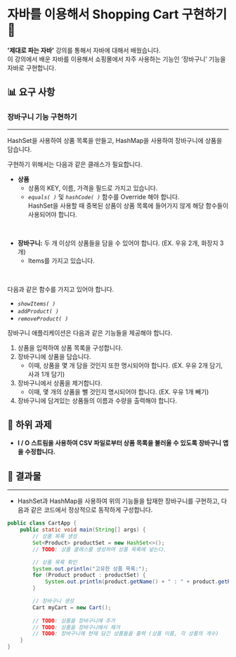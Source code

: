 # 자바를 이용해서 Shopping Cart 구현하기 🛒

**'제대로 파는 자바'** 강의를 통해서 자바에 대해서 배웠습니다.
<br>
이 강의에서 배운 자바를 이용해서 쇼핑몰에서 자주 사용하는 기능인 ‘장바구니’ 기능을 자바로 구현합니다.

## 📊 요구 사항

### 장바구니 기능 구현하기

---

HashSet을 사용하여 상품 목록을 만들고, HashMap을 사용하여 장바구니에 상품을 담습니다.

구현하기 위해서는 다음과 같은 클래스가 필요합니다.

- **상품**
    - 상품의 KEY, 이름, 가격을 필드로 가지고 있습니다.
    - *`equals( )`* 및 *`hashCode( )`* 함수를 Override 해야 합니다. <br> HashSet을 사용할 때 중복된 상품이 상품 목록에 들어가지 않게 해당 함수들이 사용되어야 합니다.
<br>


- **장바구니:** 두 개 이상의 상품들을 담을 수 있어야 합니다. (EX. 우유 2개, 화장지 3개)
    - Items를 가지고 있습니다.
<br>


다음과 같은 함수를 가지고 있어야 합니다.
- *`showItems( )`*
- *`addProduct( )`*
- *`removeProduct( )`*

장바구니 애플리케이션은 다음과 같은 기능들을 제공해야 합니다.

1. 상품을 입력하여 상품 목록을 구성합니다.
2. 장바구니에 상품을 담습니다.
   - 이때, 상품을 몇 개 담을 것인지 또한 명시되어야 합니다. (EX. 우유 2개 담기, 사과 1개 담기)
3. 장바구니에서 상품을 제거합니다.
    - 이때, 몇 개의 상품을 뺄 것인지 명시되어야 합니다. (EX. 우유 1개 빼기)
4. 장바구니에 담겨있는 상품들의 이름과 수량을 출력해야 합니다.

## 📑 하위 과제

- **I / O 스트림을 사용하여 CSV 파일로부터 상품 목록을 불러올 수 있도록 장바구니 앱을 수정합니다.**

## 📂 결과물

---

- HashSet과 HashMap을 사용하여 위의 기능들을 탑재한 장바구니를 구현하고, 다음과 같은 코드에서 정상적으로 동작하게 구성합니다.

```java
public class CartApp {
    public static void main(String[] args) {
        // 상품 목록 생성
        Set<Product> productSet = new HashSet<>();
        // TODO: 상품 클래스를 생성하여 상품 목록에 넣는다.

        // 상품 목록 확인
        System.out.println("고유한 상품 목록:");
        for (Product product : productSet) {
            System.out.println(product.getName() + " : " + product.getPrice());
        }

        // 장바구니 생성
        Cart myCart = new Cart();
				
        // TODO: 상품을 장바구니에 추가
        // TODO: 상품을 장바구니에서 제거
        // TODO: 장바구니에 현재 담긴 상품들을 출력 (상품 이름, 각 상품의 개수)
    }
}
```